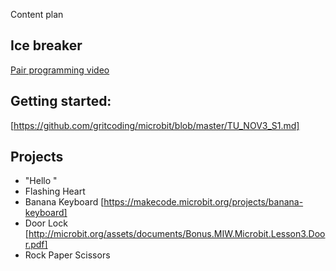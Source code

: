 Content plan

## Ice breaker
[Pair programming video](https://www.youtube.com/watch?v=vgkahOzFH2Q)

## Getting started:
[https://github.com/gritcoding/microbit/blob/master/TU_NOV3_S1.md]

## Projects
* "Hello <name>"
* Flashing Heart
* Banana Keyboard [https://makecode.microbit.org/projects/banana-keyboard]
* Door Lock [http://microbit.org/assets/documents/Bonus.MIW.Microbit.Lesson3.Door.pdf]
* Rock Paper Scissors
